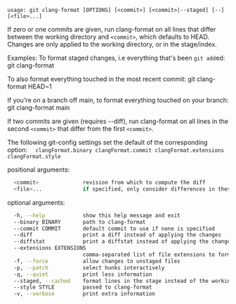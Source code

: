 ```
usage: git clang-format [OPTIONS] [<commit>] [<commit>|--staged] [--] [<file>...]
```

If zero or one commits are given, run clang-format on all lines that differ
between the working directory and `<commit>`, which defaults to HEAD.  Changes are
only applied to the working directory, or in the stage/index.

Examples:
  To format staged changes, i.e everything that's been `git add`ed:
    git clang-format

  To also format everything touched in the most recent commit:
    git clang-format HEAD~1

  If you're on a branch off main, to format everything touched on your branch:
    git clang-format main

If two commits are given (requires --diff), run clang-format on all lines in the
second `<commit>` that differ from the first `<commit>`.

The following git-config settings set the default of the corresponding option:
`  clangFormat.binary
  clangFormat.commit
  clangFormat.extensions
  clangFormat.style`

positional arguments:
```sh
  <commit>              revision from which to compute the diff
  <file>...             if specified, only consider differences in these files
```

optional arguments:
```sh
  -h, --help            show this help message and exit
  --binary BINARY       path to clang-format
  --commit COMMIT       default commit to use if none is specified
  --diff                print a diff instead of applying the changes
  --diffstat            print a diffstat instead of applying the changes
  --extensions EXTENSIONS
                        comma-separated list of file extensions to format, excluding the period and case-insensitive
  -f, --force           allow changes to unstaged files
  -p, --patch           select hunks interactively
  -q, --quiet           print less information
  --staged, --cached    format lines in the stage instead of the working dir
  --style STYLE         passed to clang-format
  -v, --verbose         print extra information
```